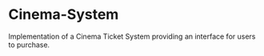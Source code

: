# Cinema-System
Implementation of a Cinema Ticket System providing an interface for users to purchase.
